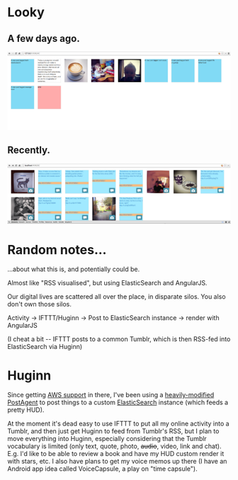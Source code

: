 Looky
=====

A few days ago.
---------------

![A few days ago](screenshots/es-ng.png)

Recently.
---------

![Recently](screenshots/vierkante.png)

Random notes...
=========

...about what this is, and potentially could be.

Almost like "RSS visualised", but using ElasticSearch and AngularJS.

Our digital lives are scattered all over the place, in disparate silos. You also don't own those silos.


Activity -> IFTTT/Huginn -> Post to ElasticSearch instance -> render with AngularJS

(I cheat a bit -- IFTTT posts to a common Tumblr, which is then RSS-fed into ElasticSearch via Huginn)

Huginn
======

Since getting [AWS support](https://github.com/cantino/huginn/pull/283) in there, I've been using a [heavily-modified PostAgent](https://github.com/cantino/huginn/issues/322) to post things to a custom [ElasticSearch](http://www.elasticsearch.org/) instance (which feeds a pretty HUD).

At the moment it's dead easy to use IFTTT to put all my online activity into a Tumblr, and then just get Huginn to feed from Tumblr's RSS, but I plan to move everything into Huginn, especially considering that the Tumblr vocabulary is limited (only text, quote, photo, ~~audio~~, video, link and chat). E.g. I'd like to be able to review a book and have my HUD custom render it with stars, etc. I also have plans to get my voice memos up there (I have an Android app idea called VoiceCapsule, a play on "time capsule").
